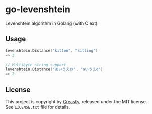 go-levenshtein
==============

Levenshtein algorithm in Golang (with C ext)


Usage
-----

```go
levenshtein.Distance("kitten", "sitting")
=> 3

// Multibyte string support
levenshtein.Distance("あいうえお", "aいうえo")
=> 2
```


License
-------

This project is copyright by [Creasty](http://creasty.com), released under the MIT license.  
See `LICENSE.txt` file for details.

